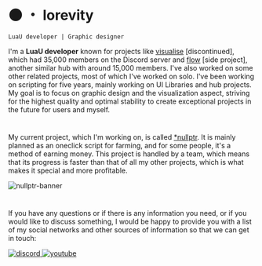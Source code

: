 # 🌑 ・ lorevity

`LuaU developer | Graphic designer`

I'm a **LuaU developer** known for projects like [visualise](https://discord.gg/) [discontinued], which had 35,000 members on the Discord server and [flow](https://discord.gg/flows) [side project], another similar hub with around 15,000 members. I've also worked on some other related projects, most of which I've worked on solo. I've been working on scripting for five years, mainly working on UI Libraries and hub projects. My goal is to focus on graphic design and the visualization aspect, striving for the highest quality and optimal stability to create exceptional projects in the future for users and myself.

#

My current project, which I'm working on, is called [*nullptr](https://discord.gg/swqnDC5WPC). It is mainly planned as an oneclick script for farming, and for some people, it's a method of earning money. This project is handled by a team, which means that its progress is faster than that of all my other projects, which is what makes it special and more profitable.

![nullptr-banner](https://github.com/user-attachments/assets/c96be4ef-7a6f-4856-bd5e-cd3e8594ba63)

#

If you have any questions or if there is any information you need, or if you would like to discuss something, I would be happy to provide you with a list of my social networks and other sources of information so that we can get in touch:
<p align = 'left'>
  <a href = 'https://discordapp.com/users/937392908200472649'>
    <img alt = 'discord' title = 'Discord' src = 'https://github.com/user-attachments/assets/221fe62f-367c-430e-b80d-4679d8295d74'>
  <a href = 'https://www.youtube.com/@lorevity'>
    <img alt = 'youtube' title = 'Youtube' src = 'https://github.com/user-attachments/assets/90bce520-8df0-4a4e-95d6-52ac585217eb'>
  </a>
</p>
